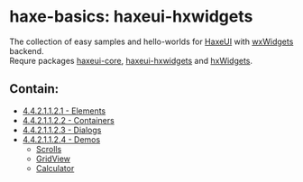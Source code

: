 haxe-basics: haxeui-hxwidgets
=========================

The collection of easy samples and hello-worlds for [HaxeUI](https://github.com/haxeui/haxeui-core) with [wxWidgets](https://github.com/wxWidgets/wxWidgets) backend.<br/>
Requre packages [haxeui-core](https://github.com/haxeui/haxeui-core), [haxeui-hxwidgets](https://github.com/haxeui/haxeui-hxwidgets) and [hxWidgets](https://github.com/haxeui/hxWidgets).

## Contain:

* [4.4.2.1.1.2.1 - Elements](./4.4.2.1.1.2.1_Elements)
* [4.4.2.1.1.2.2 - Containers](./4.4.2.1.1.2.2_Containers)
* [4.4.2.1.1.2.3 - Dialogs](./4.4.2.1.1.2.3_Dialogs)
* [4.4.2.1.1.2.4 - Demos](./4.4.2.1.1.2.4_Demos)
  * [Scrolls](./4.4.2.1.1.2.4_Demos/Scrolls)
  * [GridView](./4.4.2.1.1.2.4_Demos/GridView)
  * [Calculator](./4.4.2.1.1.2.4_Demos/Calculator)
